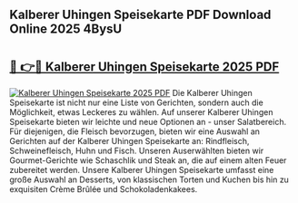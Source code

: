 ## Kalberer Uhingen Speisekarte PDF Download Online 2025 4BysU

# <h2><a href="http://gc8l6cr.nevu.top/?p=Kalberer+Uhingen+Speisekarte">🔗 👉🔴 Kalberer Uhingen Speisekarte 2025 PDF</a></h2>

[![Kalberer Uhingen Speisekarte 2025 PDF](https://i.imgur.com/dBaPXMq.png)](http://gc8l6cr.nevu.top/?p=Kalberer+Uhingen+Speisekarte)
Die Kalberer Uhingen Speisekarte ist nicht nur eine Liste von Gerichten, sondern auch die Möglichkeit, etwas Leckeres zu wählen. Auf unserer Kalberer Uhingen Speisekarte bieten wir leichte und neue Optionen an - unser Salatbereich. Für diejenigen, die Fleisch bevorzugen, bieten wir eine Auswahl an Gerichten auf der Kalberer Uhingen Speisekarte an: Rindfleisch, Schweinefleisch, Huhn und Fisch. Unseren Auserwählten bieten wir Gourmet-Gerichte wie Schaschlik und Steak an, die auf einem alten Feuer zubereitet werden. Unsere Kalberer Uhingen Speisekarte umfasst eine große Auswahl an Desserts, von klassischen Torten und Kuchen bis hin zu exquisiten Crème Brûlée und Schokoladenkakees.
